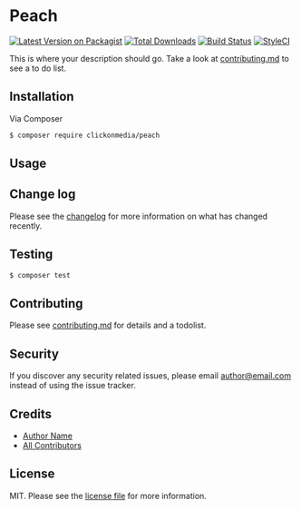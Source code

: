 # Peach

[![Latest Version on Packagist][ico-version]][link-packagist]
[![Total Downloads][ico-downloads]][link-downloads]
[![Build Status][ico-travis]][link-travis]
[![StyleCI][ico-styleci]][link-styleci]

This is where your description should go. Take a look at [contributing.md](contributing.md) to see a to do list.

## Installation

Via Composer

``` bash
$ composer require clickonmedia/peach
```

## Usage

## Change log

Please see the [changelog](changelog.md) for more information on what has changed recently.

## Testing

``` bash
$ composer test
```

## Contributing

Please see [contributing.md](contributing.md) for details and a todolist.

## Security

If you discover any security related issues, please email author@email.com instead of using the issue tracker.

## Credits

- [Author Name][link-author]
- [All Contributors][link-contributors]

## License

MIT. Please see the [license file](license.md) for more information.

[ico-version]: https://img.shields.io/packagist/v/clickonmedia/peach.svg?style=flat-square
[ico-downloads]: https://img.shields.io/packagist/dt/clickonmedia/peach.svg?style=flat-square
[ico-travis]: https://img.shields.io/travis/clickonmedia/peach/master.svg?style=flat-square
[ico-styleci]: https://styleci.io/repos/12345678/shield

[link-packagist]: https://packagist.org/packages/clickonmedia/peach
[link-downloads]: https://packagist.org/packages/clickonmedia/peach
[link-travis]: https://travis-ci.org/clickonmedia/peach
[link-styleci]: https://styleci.io/repos/12345678
[link-author]: https://github.com/clickonmedia
[link-contributors]: ../../contributors
